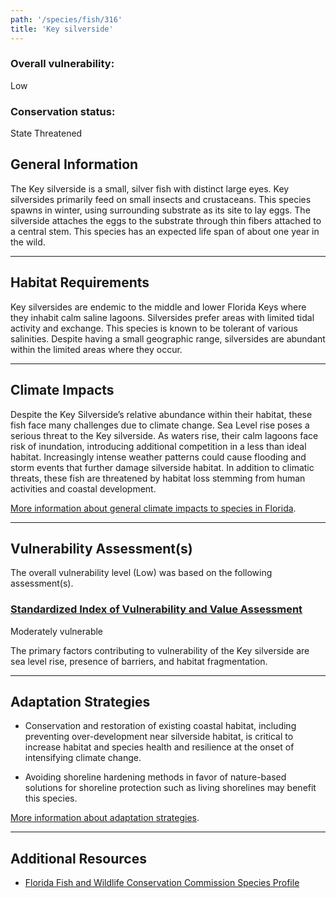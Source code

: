 ```yaml
---
path: '/species/fish/316'
title: 'Key silverside'
---
```


<content-header icon="marine_fish" title="Key silverside" subtitle="Menidia conchorum">
</content-header>

<div id="TopSection">



<div>

### Overall vulnerability:

<div class="vulnerability vulnerability-low">Low</div>



### Conservation status:

State Threatened

</div>
</div>

## General Information

The Key silverside is a small, silver fish with distinct large eyes. Key silversides primarily feed on small insects and crustaceans. This species spawns in winter, using surrounding substrate as its site to lay eggs. The silverside attaches the eggs to the substrate through thin fibers attached to a central stem. This species has an expected life span of about one year in the wild.

<hr />

## Habitat Requirements

Key silversides are endemic to the middle and lower Florida Keys where they inhabit calm saline lagoons. Silversides prefer areas with limited tidal activity and exchange. This species is known to be tolerant of various salinities. Despite having a small geographic range, silversides are abundant within the limited areas where they occur.

<hr />

## Climate Impacts

Despite the Key Silverside’s relative abundance within their habitat, these fish face many challenges due to climate change. Sea Level rise poses a serious threat to the Key silverside. As waters rise, their calm lagoons face risk of inundation, introducing additional competition in a less than ideal habitat. Increasingly intense weather patterns could cause flooding and storm events that further damage silverside habitat. In addition to climatic threats, these fish are threatened by habitat loss stemming from human activities and coastal development.

[More information about general climate impacts to species in Florida](/impacts/species).



<hr />

## Vulnerability Assessment(s)

The overall vulnerability level (Low) was based on the following assessment(s).
#### 
<div class="vulnerability-header">
<h3><a href="/impacts/vulnerability/sivva/species">Standardized Index of Vulnerability and Value Assessment</a></h3>
<div class="vulnerability vulnerability-moderate">Moderately vulnerable</div>
</div> 

The primary factors contributing to vulnerability of the Key silverside are sea level rise, presence of barriers, and habitat fragmentation.


<hr />

## Adaptation Strategies

- Conservation and restoration of existing coastal habitat, including preventing over-development near silverside habitat, is critical to increase habitat and species health and resilience at the onset of intensifying climate change.

- Avoiding shoreline hardening methods in favor of nature-based solutions for shoreline protection such as living shorelines may benefit this species.

[More information about adaptation strategies](/strategies).

<hr />


## Additional Resources

- [Florida Fish and Wildlife Conservation Commission Species Profile](https://myfwc.com/wildlifehabitats/profiles/freshwater/key-silverside/)
